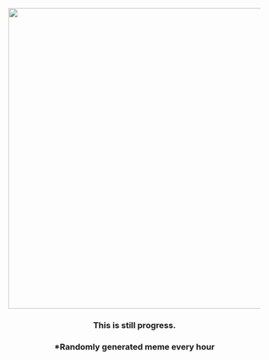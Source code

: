 <p align="center">
        <img src="https://i.redd.it/c7lrteb2w6s91.gif" width="600" height="600">
        </p>
        <h3 align="center">This is still progress.</h3>
        <h3 align="center">*Randomly generated meme every hour</h3>
    